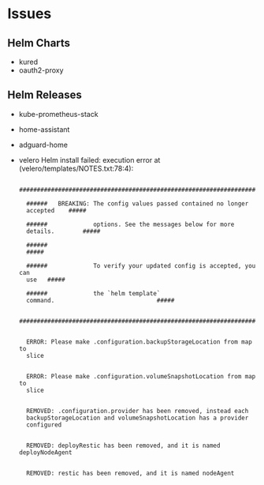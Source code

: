 # Issues

## Helm Charts
- kured
- oauth2-proxy

## Helm Releases
- kube-prometheus-stack
- home-assistant
- adguard-home
- velero
    Helm install failed: execution error at
        (velero/templates/NOTES.txt:78:4): 


        #################################################################################

        ######   BREAKING: The config values passed contained no longer
        accepted    #####

        ######             options. See the messages below for more
        details.        #####

        ######                                                                     
        #####

        ######             To verify your updated config is accepted, you can
        use   #####

        ######             the `helm template`
        command.                             #####

        #################################################################################


        ERROR: Please make .configuration.backupStorageLocation from map to
        slice


        ERROR: Please make .configuration.volumeSnapshotLocation from map to
        slice


        REMOVED: .configuration.provider has been removed, instead each
        backupStorageLocation and volumeSnapshotLocation has a provider
        configured


        REMOVED: deployRestic has been removed, and it is named deployNodeAgent


        REMOVED: restic has been removed, and it is named nodeAgent

